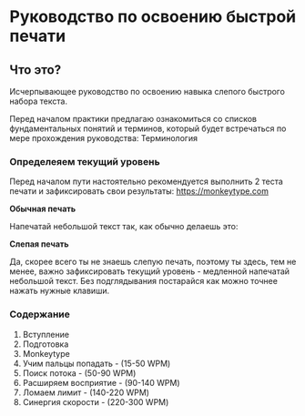 # Руководство по освоению быстрой печати

## Что это?

Исчерпывающее руководство по освоению навыка слепого быстрого набора текста.

Перед началом практики предлагаю ознакомиться со списков фундаментальных понятий и терминов, который будет встречаться по мере прохождения руководства: Терминология

### Определеяем текущий уровень

Перед началом пути настоятельно рекомендуется выполнить 2 теста печати и зафиксировать свои результаты: https://monkeytype.com

**Обычная печать**

Напечатай небольшой текст так, как обычно делаешь это:

**Слепая печать**

Да, скорее всего ты не знаешь слепую печать, поэтому ты здесь, тем не менее, важно зафиксировать текущий уровень - медленной напечатай небольшой текст. Без подглядывания постарайся как можно точнее нажать нужные клавиши.

### Содержание

1. Вступление
2. Подготовка
3. Monkeytype
4. Учим пальцы попадать - (15-50 WPM)
5. Поиск потока - (50-90 WPM)
6. Расширяем восприятие - (90-140 WPM)
7. Ломаем лимит - (140-220 WPM)
8. Синергия скорости - (220-300 WPM)
